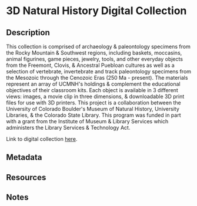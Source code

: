 # 3D Natural History Digital Collection
## Description
This collection is comprised of archaeology &amp; paleontology specimens from the Rocky Mountain &amp; Southwest regions, including baskets, moccasins, animal figurines, game pieces, jewelry, tools, and other everyday objects from the Freemont, Clovis, &amp; Ancestral Puebloan cultures as well as a selection of vertebrate, invertebrate and track paleontology specimens from the Mesozoic through the Cenozoic Eras (250 Ma - present). The materials represent an array of UCMNH's holdings &amp; complement the educational objectives of their classroom kits. Each object is available in 3 different views: images, a movie clip in three dimensions, &amp; downloadable 3D print files for use with 3D printers. This project is a collaboration between the University of Colorado Boulder's Museum of Natural History, University Libraries, &amp; the Colorado State Library. This program was funded in part with a grant from the Institute of Museum &amp; Library Services which administers the Library Services &amp; Technology Act. 

Link to digital collection [here](https://doi.org/10.25810/2csn-xa72).
## Metadata
## Resources
## Notes
